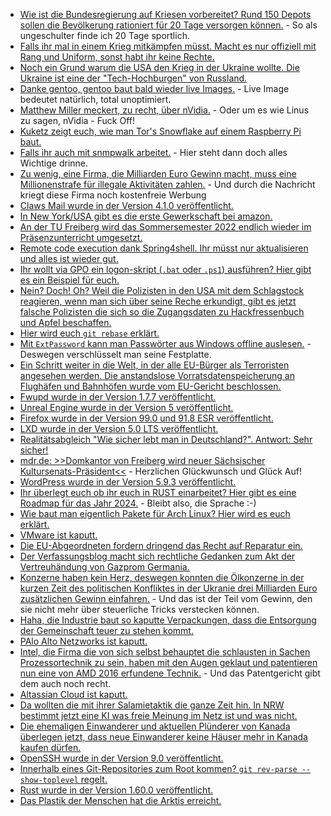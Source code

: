 * [Wie ist die Bundesregierung auf Kriesen vorbereitet? Rund 150 Depots sollen die Bevölkerung rationiert für 20 Tage versorgen können.](https://blog.fefe.de/?ts=9cb408b5) - So als ungeschulter finde ich 20 Tage sportlich.
* [Falls ihr mal in einem Krieg mitkämpfen müsst. Macht es nur offiziell mit Rang und Uniform, sonst habt ihr keine Rechte.](https://blog.fefe.de/?ts=9cb40010)
* [Noch ein Grund warum die USA den Krieg in der Ukraine wollte. Die Ukraine ist eine der "Tech-Hochburgen" von Russland.](https://blog.fefe.de/?ts=9cb402d0)
* [Danke gentoo, gentoo baut bald wieder live Images.](https://www.phoronix.com/scan.php?page=news_item&px=Gentoo-GUI-LiveUSB-ISO-Restart) - Live Image bedeutet natürlich, total unoptimiert.
* [Matthew Miller meckert, zu recht, über nVidia.](https://www.phoronix.com/scan.php?page=news_item&px=Fedora-FPL-NVIDIA-Blobs) - Oder um es wie Linus zu sagen, nVidia - Fuck Off!
* [Kuketz zeigt euch, wie man Tor's Snowflake auf einem Raspberry Pi baut.](https://www.kuketz-blog.de/kurzanleitung-snowflake-auf-dem-raspberry-pi-ausfuehren/)
* [Falls ihr auch mit snmpwalk arbeitet.](https://utcc.utoronto.ca/~cks/space/blog/sysadmin/SnmpwalkNotes) - Hier steht dann doch alles Wichtige drinne.
* [Zu wenig, eine Firma, die Milliarden Euro Gewinn macht, muss eine Millionenstrafe für illegale Aktivitäten zahlen.](https://netzpolitik.org/2022/biometrische-ueberwachung-ohne-rechtsgrundlage-clearview-ai-soll-millionenstrafe-in-italien-zahlen/) - Und durch die Nachricht kriegt diese Firma noch kostenfreie Werbung
* [Claws Mail wurde in der Version 4.1.0 veröffentlicht.](https://lwn.net/Articles/890213/)
* [In New York/USA gibt es die erste Gewerkschaft bei amazon.](https://netzpolitik.org/2022/gewerkschafter-chris-smalls-david-gegen-goliamazon/)
* [An der TU Freiberg wird das Sommersemester 2022 endlich wieder im Präsenzunterricht umgesetzt.](https://tu-freiberg.de/presse/sommersemester-wieder-weitgehend-in-praesenz-und-mit-zusaetzlichen-corona-schutzmassnahmen)
* [Remote code execution dank Spring4shell. Ihr müsst nur aktualisieren und alles ist wieder gut.](https://n-komm.de/infos-zu-spring4shell/)
* [Ihr wollt via GPO ein logon-skript (`.bat` oder `.ps1`) ausführen? Hier gibt es ein Beispiel für euch.](http://woshub.com/run-gpo-logon-script-once/)
* [Nein? Doch! Oh? Weil die Polizisten in den USA mit dem Schlagstock reagieren, wenn man sich über seine Reche erkundigt, gibt es jetzt falsche Polizisten die sich so die Zugangsdaten zu Hackfressenbuch und Apfel beschaffen.](https://netzpolitik.org/2022/sicherheitsluecke-falsche-polizisten-holen-sich-nutzerdaten-bei-apple-und-facebook-in-den-usa/)
* [Hier wird euch `git rebase` erklärt.](https://opensource.com/article/22/4/manage-git-commits-rebase-i-command)
* [Mit `ExtPassword` kann man Passwörter aus Windows offline auslesen.](https://www.windowspro.de/tool/kennwoerter-aus-windows-offline-auslesen-kostenlosen-extpassword) - Deswegen verschlüsselt man seine Festplatte.
* [Ein Schritt weiter in die Welt, in der alle EU-Bürger als Terroristen angesehen werden. Die anstandslose Vorratsdatenspeicherung an Flughäfen und Bahnhöfen wurde vom EU-Gericht beschlossen.](https://netzpolitik.org/2022/ohne-konkreten-verdacht-eu-gericht-erlaubt-vorratsdatenspeicherung-an-flughaefen-und-bahnhoefen/)
* [Fwupd wurde in der Version 1.7.7 veröffentlicht.](https://www.phoronix.com/scan.php?page=news_item&px=Fwupd-1.7.7)
* [Unreal Engine wurde in der Version 5 veröffentlicht.](https://www.phoronix.com/scan.php?page=news_item&px=Unreal-Engine-5-Released)
* [Firefox wurde in der Version 99.0 und 91.8 ESR veröffentlicht.](https://www.borncity.com/blog/2022/04/05/firefox-99-0-und-91-8-0esr-freigegeben-2/)
* [LXD wurde in der Version 5.0 LTS veröffentlicht.](https://lwn.net/Articles/890259/)
* [Realitätsabgleich "Wie sicher lebt man in Deutschland?". Antwort: Sehr sicher!](https://netzpolitik.org/2022/polizeiliche-kriminalstatistik-deutschland-schon-wieder-sicherer-und-viele-denken-das-gegenteil/)
* [mdr.de: >>Domkantor von Freiberg wird neuer Sächsischer Kultursenats-Präsident<<](https://www.mdr.de/kultur/sachsen-kultursenat-praesident-koch-100.html) - Herzlichen Glückwunsch und Glück Auf!
* [WordPress wurde in der Version 5.9.3 veröffentlicht.](https://www.borncity.com/blog/2022/04/06/wordpress-5-9-3-freigegeben/)
* [Ihr überlegt euch ob ihr euch in RUST einarbeitet? Hier gibt es eine Roadmap für das Jahr 2024.](https://blog.rust-lang.org/inside-rust/2022/04/04/lang-roadmap-2024.html) - Bleibt also, die Sprache :-)
* [Wie baut man eigentlich Pakete für Arch Linux? Hier wird es euch erklärt.](https://sleepmap.de/2022/packaging-for-arch-linux/)
* [VMware ist kaputt.](https://www.bleepingcomputer.com/news/security/vmware-warns-of-critical-vulnerabilities-in-multiple-products/)
* [Die EU-Abgeordneten fordern dringend das Recht auf Reparatur ein.](https://netzpolitik.org/2022/recht-auf-reparatur-eu-abgeordnete-fordern-besseren-zugang-zu-ersatzteilen/)
* [Der Verfassungsblog macht sich rechtliche Gedanken zum Akt der Vertreuhändung von Gazprom Germania.](https://verfassungsblog.de/eine-treue-hand-fur-schwere-zeiten/)
* [Konzerne haben kein Herz, deswegen konnten die Ölkonzerne in der kurzen Zeit des politischen Konfliktes in der Ukranie drei Milliarden Euro zusätzlichen Gewinn einfahren.](https://www.sonnenseite.com/de/wirtschaft/oelkonzerne-schlagen-aus-hohen-spritpreisen-seit-kriegsbeginn-drei-milliarden-euro-zusaetzlichen-profit/) - Und das ist der Teil vom Gewinn, den sie nicht mehr über steuerliche Tricks verstecken können.
* [Haha, die Industrie baut so kaputte Verpackungen, dass die Entsorgung der Gemeinschaft teuer zu stehen kommt.](https://www.sonnenseite.com/de/umwelt/muelltrennung-ist-fuer-verbraucherinnen-und-verbraucher-zu-kompliziert-geworden/)
* [PAlo Alto Netzworks ist kaputt.](https://www.bleepingcomputer.com/news/security/palo-alto-networks-firewalls-vpns-vulnerable-to-openssl-bug/)
* [Intel, die Firma die von sich selbst behauptet die schlausten in Sachen Prozessortechnik zu sein, haben mit den Augen geklaut und patentieren nun eine von AMD 2016 erfundene Technik.](https://blog.fefe.de/?ts=9cb010ae) - Und das Patentgericht gibt dem auch noch recht.
* [Altassian Cloud ist kaputt.](https://blog.fefe.de/?ts=9cb19463)
* [Da wollten die mit ihrer Salamietaktik die ganze Zeit hin. In NRW bestimmt jetzt eine KI was freie Meinung im Netz ist und was nicht.](https://blog.fefe.de/?ts=9cb13c72)
* [Die ehemaligen Einwanderer und aktuellen Plünderer von Kanada überlegen jetzt, dass neue Einwanderer keine Häuser mehr in Kanada kaufen dürfen.](https://blog.fefe.de/?ts=9cb13d4e)
* [OpenSSH wurde in der Version 9.0 veröffentlicht.](https://www.phoronix.com/scan.php?page=news_item&px=OpenSSH-9.0-Released)
* [Innerhalb eines Git-Repositories zum Root kommen? `git rev-parse --show-toplevel` regelt.](https://opensource.com/article/22/4/git-repo-rev-parse)
* [Rust wurde in der Version 1.60.0 veröffentlicht.](https://lwn.net/Articles/890634/)
* [Das Plastik der Menschen hat die Arktis erreicht.](https://www.sonnenseite.com/de/wissenschaft/die-globale-plastikflut-erreicht-die-arktis/)
